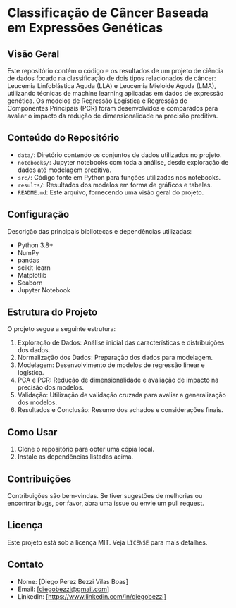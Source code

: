 # Classificação de Câncer Baseada em Expressões Genéticas

## Visão Geral
Este repositório contém o código e os resultados de um projeto de ciência de dados focado na classificação de dois tipos relacionados de câncer: Leucemia Linfoblástica Aguda (LLA) e Leucemia Mieloide Aguda (LMA), utilizando técnicas de machine learning aplicadas em dados de expressão genética. Os modelos de Regressão Logística e Regressão de Componentes Principais (PCR) foram desenvolvidos e comparados para avaliar o impacto da redução de dimensionalidade na precisão preditiva.

## Conteúdo do Repositório
- `data/`: Diretório contendo os conjuntos de dados utilizados no projeto.
- `notebooks/`: Jupyter notebooks com toda a análise, desde exploração de dados até modelagem preditiva.
- `src/`: Código fonte em Python para funções utilizadas nos notebooks.
- `results/`: Resultados dos modelos em forma de gráficos e tabelas.
- `README.md`: Este arquivo, fornecendo uma visão geral do projeto.

## Configuração
Descrição das principais bibliotecas e dependências utilizadas:
- Python 3.8+
- NumPy
- pandas
- scikit-learn
- Matplotlib
- Seaborn
- Jupyter Notebook

## Estrutura do Projeto
O projeto segue a seguinte estrutura:
1. Exploração de Dados: Análise inicial das características e distribuições dos dados.
2. Normalização dos Dados: Preparação dos dados para modelagem.
3. Modelagem: Desenvolvimento de modelos de regressão linear e logística.
4. PCA e PCR: Redução de dimensionalidade e avaliação de impacto na precisão dos modelos.
5. Validação: Utilização de validação cruzada para avaliar a generalização dos modelos.
6. Resultados e Conclusão: Resumo dos achados e considerações finais.

## Como Usar
1. Clone o repositório para obter uma cópia local.
2. Instale as dependências listadas acima.

## Contribuições
Contribuições são bem-vindas. Se tiver sugestões de melhorias ou encontrar bugs, por favor, abra uma issue ou envie um pull request.

## Licença
Este projeto está sob a licença MIT. Veja `LICENSE` para mais detalhes.

## Contato
- Nome: [Diego Perez Bezzi Vilas Boas]
- Email: [diegobezzi@gmail.com]
- LinkedIn: [https://www.linkedin.com/in/diegobezzi]
